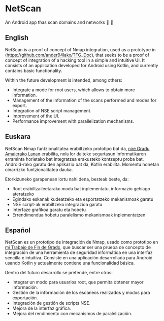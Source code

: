 # NetScan
An Android app thas scan domains and networks :mag_right: :iphone:

## English
NetScan is a proof of concept of Nmap integration, used as a prototype in (https://github.com/ander94lakx/TFG_Doc), that seeks to be a proof of concept of integration of a hacking tool in a simple and intuitive UI. It consists of an application developed for Android using Kotlin, and currently contains basic functionality.

Within the future development is intended, among others:
- Integrate a mode for root users, which allows to obtain more information.
- Management of the information of the scans performed and modes for export.
- Integration of NSE script management.
- Improvement of the UI.
- Performance improvement with parallelization mechanisms.

## Euskara
NetScan Nmap funtzionalitatea erabiltzeko prototipo bat da, [nire Gradu Amaierako Lanan](https://github.com/ander94lakx/TFG_Doc) erabilita, nola lor daiteke segurtasun informatikaren erraminta horietako bat integratzea erakusteko kontzeptu proba bat. Android-rako garatu den aplikazio bat da, Kotlin erabilita. Momentu honetan oinarrizko funtzionalitatea dauka.

Etorkizuneko garapenean lortu nahi dena, besteak beste, da:
- Root erabiltzaileetarako modu bat inplementatu, informazio gehiago ateratzeko
- Egindako eskanak kudeatzeko eta esportatzeko mekanismoak garatu
- NSE script-ak erabiltzeko integrazioa garatu
- Interfaze grafikoa garatu eta hobetu
- Errendimendua hobetu paralelismo mekanismoak inplementatzen

## Español
NetScan es un prototipo de integración de Nmap, usado como prototipo en [mi Trabajo de Fin de Grado](https://github.com/ander94lakx/TFG_Doc), que buscar ser una prueba de concepto de integración de una herramienta de seguridad informática en una interfaz sencilla e intuitiva. Consiste en una aplicación desarrollada para Android usando Kotlin y actualmente contiene una funcionalidad básica.

Dentro del futuro desarrollo se pretende, entre otros:
- Integrar un modo para usuarios root, que permita obtener mayor información.
- Gestión de la información de los escaneos realizados y modos para exportación.
- Integración de gestión de scripts NSE.
- Mejora de la interfaz gráfica.
- Mejora del rendimiento con mecanismos de paralelización.
